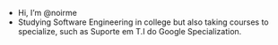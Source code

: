 - Hi, I’m @noirme
- Studying Software Engineering in college but also taking courses to specialize, such as Suporte em T.I do Google Specialization.
